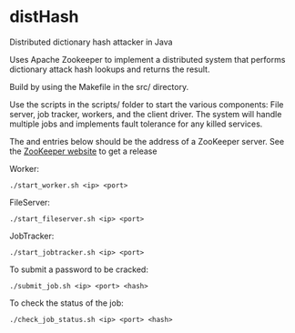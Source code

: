 # distHash
Distributed dictionary hash attacker in Java

Uses Apache Zookeeper to implement a distributed system that performs dictionary attack hash lookups and returns the result.

Build by using the Makefile in the src/ directory.

Use the scripts in the scripts/ folder to start the various components: File server, job tracker, workers, and the client driver.
The system will handle multiple jobs and implements fault tolerance for any killed services.

The <ip> and <port> entries below should be the address of a ZooKeeper server. See the [ZooKeeper website](https://zookeeper.apache.org/releases.html) to get a release

Worker:

	./start_worker.sh <ip> <port>

FileServer:

	./start_fileserver.sh <ip> <port>

JobTracker:

	./start_jobtracker.sh <ip> <port>

To submit a password to be cracked:

	./submit_job.sh <ip> <port> <hash>

To check the status of the job:

	./check_job_status.sh <ip> <port> <hash>

